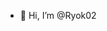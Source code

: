 - 👋 Hi, I’m @Ryok02

<!---
Ryok02/Ryok02 is a ✨ special ✨ repository because its `README.md` (this file) appears on your GitHub profile.
You can click the Preview link to take a look at your changes.
--->
